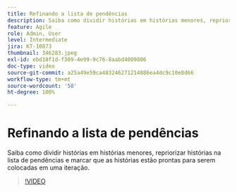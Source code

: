 ```yaml
---
title: Refinando a lista de pendências
description: Saiba como dividir histórias em histórias menores, repriorizar histórias na lista de pendências e marcar que as histórias estão prontas para serem colocadas em uma iteração.
feature: Agile
role: Admin, User
level: Intermediate
jira: KT-10873
thumbnail: 346283.jpeg
exl-id: ebd18f1d-f309-4e99-9c76-8aabd4009806
doc-type: video
source-git-commit: a25a49e59ca483246271214886ea4dc9c10e8d66
workflow-type: tm+mt
source-wordcount: '58'
ht-degree: 100%

---
```


# Refinando a lista de pendências

Saiba como dividir histórias em histórias menores, repriorizar histórias na lista de pendências e marcar que as histórias estão prontas para serem colocadas em uma iteração.

>[!VIDEO](https://video.tv.adobe.com/v/346283/?quality=12&learn=on)
